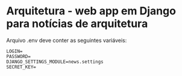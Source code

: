 # Arquitetura - web app em Django para notícias de arquitetura


Arquivo .env deve conter as seguintes variáveis:
```
LOGIN=
PASSWORD=
DJANGO_SETTINGS_MODULE=news.settings
SECRET_KEY=
```
